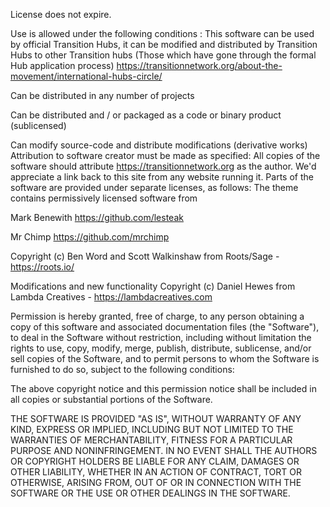 License does not expire.

Use is allowed under the following conditions :
This software can be used by official Transition Hubs, it can be modified and distributed by Transition Hubs to other Transition hubs (Those which have gone through the formal Hub application process) https://transitionnetwork.org/about-the-movement/international-hubs-circle/

Can be distributed in any number of projects

Can be distributed and / or packaged as a code or binary product (sublicensed)

Can modify source-code and distribute modifications (derivative works)
Attribution to software creator must be made as specified:
All copies of the software should attribute https://transitionnetwork.org as the author. 
We'd appreciate a link back to this site from any website running it.
Parts of the software are provided under separate licenses, as follows:
The theme contains permissively licensed software from

Mark Benewith https://github.com/lesteak

Mr Chimp https://github.com/mrchimp

Copyright (c) Ben Word and Scott Walkinshaw from Roots/Sage - https://roots.io/

Modifications and new functionality Copyright (c) Daniel Hewes from Lambda Creatives - https://lambdacreatives.com

Permission is hereby granted, free of charge, to any person obtaining a copy of this software and associated documentation files (the "Software"), to deal in the Software without restriction, including without limitation the rights to use, copy, modify, merge, publish, distribute, sublicense, and/or sell copies of the Software, and to permit persons to whom the Software is furnished to do so, subject to the following conditions:

The above copyright notice and this permission notice shall be included in all copies or substantial portions of the Software.

THE SOFTWARE IS PROVIDED "AS IS", WITHOUT WARRANTY OF ANY KIND, EXPRESS OR IMPLIED, INCLUDING BUT NOT LIMITED TO THE WARRANTIES OF MERCHANTABILITY, FITNESS FOR A PARTICULAR PURPOSE AND NONINFRINGEMENT. IN NO EVENT SHALL THE AUTHORS OR COPYRIGHT HOLDERS BE LIABLE FOR ANY CLAIM, DAMAGES OR OTHER LIABILITY, WHETHER IN AN ACTION OF CONTRACT, TORT OR OTHERWISE, ARISING FROM, OUT OF OR IN CONNECTION WITH THE SOFTWARE OR THE USE OR OTHER DEALINGS IN THE SOFTWARE.
